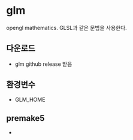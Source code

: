 # glm 

opengl mathematics. GLSL과 같은 문법을 사용한다. 

## 다운로드 

- glm github release 받음 

## 환경변수

- GLM_HOME 

## premake5 

- 
